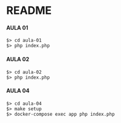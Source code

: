 # README #

#### AULA 01
```
$> cd aula-01
$> php index.php
```

#### AULA 02
```
$> cd aula-02
$> php index.php
```

#### AULA 04
```
$> cd aula-04
$> make setup
$> docker-compose exec app php index.php
```